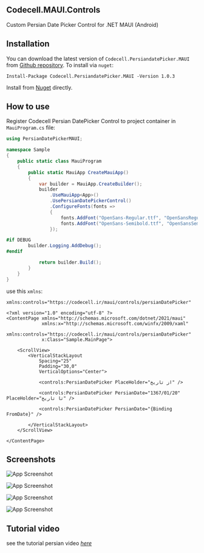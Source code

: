## Codecell.MAUI.Controls
Custom Persian Date Picker Control for .NET MAUI (Android)

## Installation
You can download the latest version of `Codecell.PersiandatePicker.MAUI` from [Github repository](https://github.com/codecellir/Codecell.MAUI.Controls).
To install via `nuget`:
```
Install-Package Codecell.PersiandatePicker.MAUI -Version 1.0.3
```
Install from [Nuget](https://www.nuget.org/packages/Codecell.PersiandatePicker.MAUI) directly.

## How to use
Register Codecell Persian DatePicker Control to project container in `MauiProgram.cs` file:
``` C#
using PersianDatePickerMAUI;

namespace Sample
{
    public static class MauiProgram
    {
        public static MauiApp CreateMauiApp()
        {
            var builder = MauiApp.CreateBuilder();
            builder
                .UseMauiApp<App>()
                .UsePersianDatePickerControl()
                .ConfigureFonts(fonts =>
                {
                    fonts.AddFont("OpenSans-Regular.ttf", "OpenSansRegular");
                    fonts.AddFont("OpenSans-Semibold.ttf", "OpenSansSemibold");
                });

#if DEBUG
		builder.Logging.AddDebug();
#endif

            return builder.Build();
        }
    }
}
```

use this `xmlns`:
```
xmlns:controls="https://codecell.ir/maui/controls/persianDatePicker"
```
``` XAML
<?xml version="1.0" encoding="utf-8" ?>
<ContentPage xmlns="http://schemas.microsoft.com/dotnet/2021/maui"
             xmlns:x="http://schemas.microsoft.com/winfx/2009/xaml"
             xmlns:controls="https://codecell.ir/maui/controls/persianDatePicker"
             x:Class="Sample.MainPage">

    <ScrollView>
        <VerticalStackLayout
            Spacing="25"
            Padding="30,0"
            VerticalOptions="Center">

            <controls:PersianDatePicker PlaceHolder="از تاریخ" /> 

            <controls:PersianDatePicker PersianDate="1367/01/20" PlaceHolder="تا تاریخ" />

            <controls:PersianDatePicker PersianDate="{Binding FromDate}" />

        </VerticalStackLayout>
    </ScrollView>

</ContentPage>

```


## Screenshots

![App Screenshot](https://github.com/codecellir/Codecell.MAUI.Controls/blob/master/screenshots/screen_1.png?raw=true)

![App Screenshot](https://github.com/codecellir/Codecell.MAUI.Controls/blob/master/screenshots/screen_2.png?raw=true)

![App Screenshot](https://github.com/codecellir/Codecell.MAUI.Controls/blob/master/screenshots/screen_3.png?raw=true)

![App Screenshot](https://github.com/codecellir/Codecell.MAUI.Controls/blob/master/screenshots/screen_4.png?raw=true)



## Tutorial video
see the tutorial persian video *[here](https://codecell.ir/course/d85e)* 